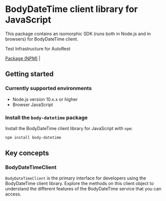 # BodyDateTime client library for JavaScript

This package contains an isomorphic SDK (runs both in Node.js and in browsers) for BodyDateTime client.

Test Infrastructure for AutoRest

[Package (NPM)](https://www.npmjs.com/package/body-datetime) |

## Getting started

### Currently supported environments

- Node.js version 10.x.x or higher
- Browser JavaScript


### Install the `body-datetime` package

Install the BodyDateTime client library for JavaScript with `npm`:

```bash
npm install body-datetime
```


## Key concepts

### BodyDateTimeClient

`BodyDateTimeClient` is the primary interface for developers using the BodyDateTime client library. Explore the methods on this client object to understand the different features of the BodyDateTime service that you can access.

